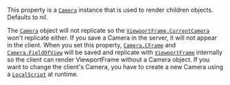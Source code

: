 This property is a [`Camera`](https://create.roblox.com/docs/reference/engine/classes/Camera) instance that is used to render children
objects. Defaults to *nil*.

The [`Camera`](https://create.roblox.com/docs/reference/engine/classes/Camera) object will not replicate so the
[`ViewportFrame.CurrentCamera`](https://create.roblox.com/docs/reference/engine/classes/ViewportFrame#CurrentCamera) won't replicate either. If you save a
Camera in the server, it will not appear in the client. When you set this
property, [`Camera.CFrame`](https://create.roblox.com/docs/reference/engine/classes/Camera#CFrame) and [`Camera.FieldOfView`](https://create.roblox.com/docs/reference/engine/classes/Camera#FieldOfView) will be
saved and replicate with [`ViewportFrame`](https://create.roblox.com/docs/reference/engine/classes/ViewportFrame) internally so the client
can render ViewportFrame without a Camera object. If you want to change
the client's Camera, you have to create a new Camera using a
[`LocalScript`](https://create.roblox.com/docs/reference/engine/classes/LocalScript) at runtime.